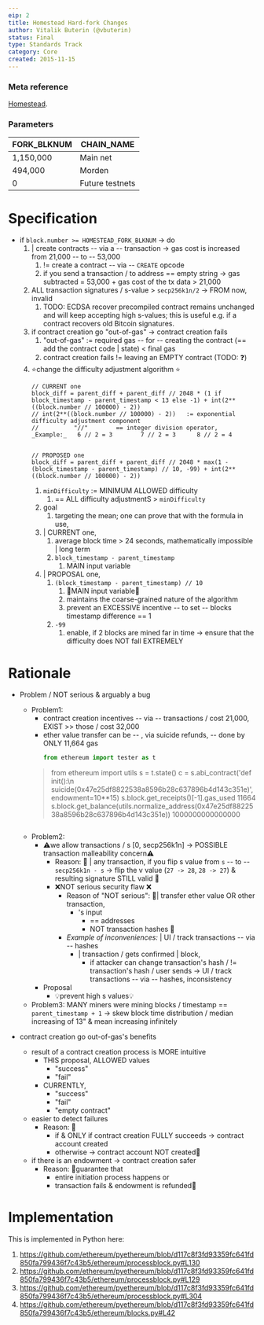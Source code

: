 ```yaml
---
eip: 2
title: Homestead Hard-fork Changes
author: Vitalik Buterin (@vbuterin)
status: Final
type: Standards Track
category: Core
created: 2015-11-15
---
```


### Meta reference

[Homestead](./eip-606.md).

### Parameters

|   FORK_BLKNUM   | CHAIN_NAME      |
|-----------------|-----------------|
|    1,150,000    | Main net        |
|   494,000       | Morden          |
|    0            | Future testnets |

# Specification

* if `block.number >= HOMESTEAD_FORK_BLKNUM` -> do
  1. | create contracts -- via a -- transaction -> gas cost is increased from 21,000 -- to -- 53,000
     1. != create a contract -- via -- `CREATE` opcode
     2. if you send a transaction / to address == empty string -> gas subtracted = 53,000 + gas cost of the tx data > 21,000
  2. ALL transaction signatures / s-value > `secp256k1n/2` -> FROM now, invalid
     1. TODO: ECDSA recover precompiled contract remains unchanged and will keep accepting high s-values; this is useful e.g. if a contract recovers old Bitcoin signatures.
  3. if contract creation go "out-of-gas" -> contract creation fails
     1. "out-of-gas" := required gas -- for -- creating the contract (== add the contract code | state) < final gas
     2. contract creation fails != leaving an EMPTY contract (TODO: ❓)
  4. ⭐️change the difficulty adjustment algorithm ⭐️
        ```
        // CURRENT one
        block_diff = parent_diff + parent_diff // 2048 * (1 if block_timestamp - parent_timestamp < 13 else -1) + int(2**((block.number // 100000) - 2))
        // int(2**((block.number // 100000) - 2))   := exponential difficulty adjustment component 
        //          "//"        == integer division operator, _Example:_   6 // 2 = 3        7 // 2 = 3      8 // 2 = 4 
        
        
        // PROPOSED one
        block_diff = parent_diff + parent_diff // 2048 * max(1 - (block_timestamp - parent_timestamp) // 10, -99) + int(2**((block.number // 100000) - 2))
        ```
     1. `minDifficulty` := MINIMUM ALLOWED difficulty
        1. == ALL difficulty adjustmentS > `minDifficulty`
     2. goal
        1. targeting the mean; one can prove that with the formula in use,
     3. | CURRENT one,
        1. average block time > 24 seconds, mathematically impossible | long term
        2. `block_timestamp - parent_timestamp`
           1. MAIN input variable
     4. | PROPOSAL one,
        1. `(block_timestamp - parent_timestamp) // 10`
           1. 👀MAIN input variable👀
           2. maintains the coarse-grained nature of the algorithm
           3. prevent an EXCESSIVE incentive -- to set -- blocks timestamp difference == 1
        2. `-99`
           1. enable, if 2 blocks are mined far in time -> ensure that the difficulty does NOT fall EXTREMELY

# Rationale

* Problem / NOT serious & arguably a bug
  * Problem1:
    * contract creation incentives -- via -- transactions / cost 21,000, EXIST >> those / cost 32,000
    * ether value transfer can be -- , via suicide refunds, -- done by ONLY 11,664 gas
      ```python
      from ethereum import tester as t
    >   from ethereum import utils
    >   s = t.state()
    >   c = s.abi_contract('def init():\n suicide(0x47e25df8822538a8596b28c637896b4d143c351e)', endowment=10**15)
    >   s.block.get_receipts()[-1].gas_used
      11664
    >   s.block.get_balance(utils.normalize_address(0x47e25df8822538a8596b28c637896b4d143c351e))
      1000000000000000
      ``` 
  * Problem2:
    * ⚠️we allow transactions / s  [0, secp256k1n] -> POSSIBLE transaction malleability concern⚠️
      * Reason: 🧠 | any transaction, if you flip s value from `s` -- to -- `secp256k1n - s` -> flip the v value (`27 -> 28`, `28 -> 27`) & resulting signature STILL valid 🧠
      * ❌NOT serious security flaw ❌
        * Reason of "NOT serious": 🧠| transfer ether value OR other transaction,
          * 's input
            * == addresses
            * NOT transaction hashes 🧠
        * _Example of inconveniences:_ | UI / track transactions -- via -- hashes
          * | transaction / gets confirmed | block,
            * if attacker can change transaction's hash / != transaction's hash / user sends -> UI / track transactions -- via -- hashes, inconsistency 
    * Proposal
      * 💡prevent high s values💡
  * Problem3: MANY miners were mining blocks / timestamp == `parent_timestamp + 1` -> skew block time distribution / median increasing of 13" & mean increasing infinitely

* contract creation go out-of-gas's benefits
  - result of a contract creation process is MORE intuitive
    - THIS proposal, ALLOWED values
      - "success"
      - "fail"
    - CURRENTLY, 
      - "success"
      - "fail"
      - "empty contract"
  - easier to detect failures
    - Reason: 🧠
      - if & ONLY if contract creation FULLY succeeds -> contract account created
      - otherwise -> contract account NOT created🧠
  - if there is an endowment -> contract creation safer  
    - Reason: 🧠guarantee that
      - entire initiation process happens or 
      - transaction fails & endowment is refunded🧠

# Implementation

This is implemented in Python here:

1. https://github.com/ethereum/pyethereum/blob/d117c8f3fd93359fc641fd850fa799436f7c43b5/ethereum/processblock.py#L130
2. https://github.com/ethereum/pyethereum/blob/d117c8f3fd93359fc641fd850fa799436f7c43b5/ethereum/processblock.py#L129
3. https://github.com/ethereum/pyethereum/blob/d117c8f3fd93359fc641fd850fa799436f7c43b5/ethereum/processblock.py#L304
4. https://github.com/ethereum/pyethereum/blob/d117c8f3fd93359fc641fd850fa799436f7c43b5/ethereum/blocks.py#L42
